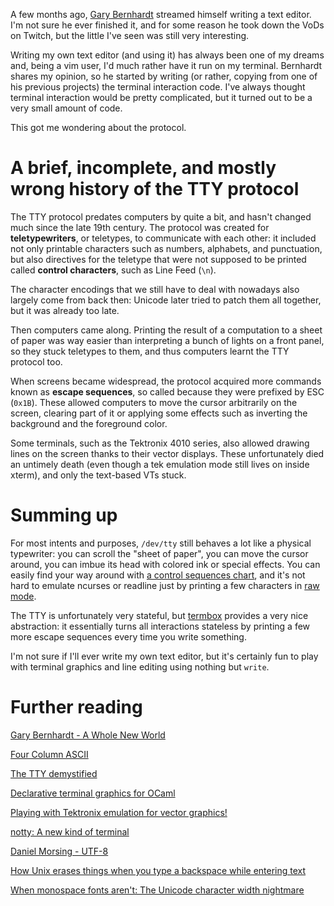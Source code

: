 A few months ago, [Gary Bernhardt](https://destroyallsoftware.com) streamed himself
writing a text editor. I'm not sure he ever finished it, and for some reason he took down
the VoDs on Twitch, but the little I've seen was still very interesting.

Writing my own text editor (and using it) has always been one of my dreams and, being a
vim user, I'd much rather have it run on my terminal. Bernhardt shares my opinion, so he
started by writing (or rather, copying from one of his previous projects) the terminal
interaction code. I've always thought terminal interaction would be pretty complicated,
but it turned out to be a very small amount of code.

This got me wondering about the protocol.

# A brief, incomplete, and mostly wrong history of the TTY protocol

The TTY protocol predates computers by quite a bit, and hasn't changed much since the
late 19th century. The protocol was created for **teletypewriters**, or teletypes,
to communicate with each other: it included not only printable characters such as
numbers, alphabets, and punctuation, but also directives for the teletype that were
not supposed to be printed called **control characters**, such as Line Feed (`\n`).

The character encodings that we still have to deal with nowadays also largely
come from back then: Unicode later tried to patch them all together, but it was already too late.

Then computers came along. Printing the result of a computation to a sheet of paper
was way easier than interpreting a bunch of lights on a front panel, so they stuck
teletypes to them, and thus computers learnt the TTY protocol too.

When screens became widespread, the protocol acquired more commands known as
**escape sequences**, so called because they were prefixed by
ESC (`0x1B`). These allowed computers to move the cursor arbitrarily on the screen,
clearing part of it or applying some effects such as inverting the background and
the foreground color.

Some terminals, such as the Tektronix 4010 series, also allowed drawing lines on
the screen thanks to their vector displays. These unfortunately died an untimely
death (even though a tek emulation mode still lives on inside xterm), and only the
text-based VTs stuck.

# Summing up

For most intents and purposes, `/dev/tty` still behaves a lot like a physical
typewriter: you can scroll the "sheet of paper", you can move the cursor
around, you can imbue its head with colored ink or special effects. You can easily
find your way around with [a control sequences chart](http://www.xfree86.org/4.5.0/ctlseqs.html),
and it's not hard to emulate ncurses or readline just by printing a few characters
in [raw mode](https://en.wikipedia.org/wiki/Cooked_mode).

The TTY is unfortunately very stateful, but [termbox](https://github.com/nsf/termbox)
provides a very nice abstraction: it essentially turns all interactions stateless by printing a few more escape sequences every time you write something.

I'm not sure if I'll ever write my own text editor, but it's certainly fun to play
with terminal graphics and line editing using nothing but `write`.

# Further reading

[Gary Bernhardt - A Whole New World](https://www.destroyallsoftware.com/talks/a-whole-new-world)

[Four Column ASCII](https://garbagecollected.org/2017/01/31/four-column-ascii/)

[The TTY demystified](http://www.linusakesson.net/programming/tty/)

[Declarative terminal graphics for OCaml](https://github.com/pqwy/notty)

[Playing with Tektronix emulation for vector graphics!](http://use.perl.org/use.perl.org/_scrottie/journal/39195.html)

[notty: A new kind of terminal](https://github.com/withoutboats/notty)

[Daniel Morsing - UTF-8](http://systemswe.love/videos/utf-8)

[How Unix erases things when you type a backspace while entering text](https://utcc.utoronto.ca/~cks/space/blog/unix/HowUnixBackspaces)

[When monospace fonts aren't: The Unicode character width nightmare](http://denisbider.blogspot.com/2015/09/when-monospace-fonts-arent-unicode.html)

